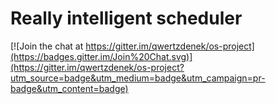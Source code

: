 # Really intelligent scheduler

[![Join the chat at https://gitter.im/qwertzdenek/os-project](https://badges.gitter.im/Join%20Chat.svg)](https://gitter.im/qwertzdenek/os-project?utm_source=badge&utm_medium=badge&utm_campaign=pr-badge&utm_content=badge)

